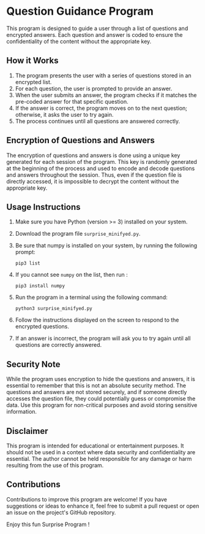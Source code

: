 # Question Guidance Program

This program is designed to guide a user through a list of questions and encrypted answers. Each question and answer is coded to ensure the confidentiality of the content without the appropriate key.

## How it Works

1. The program presents the user with a series of questions stored in an encrypted list.
2. For each question, the user is prompted to provide an answer.
3. When the user submits an answer, the program checks if it matches the pre-coded answer for that specific question.
4. If the answer is correct, the program moves on to the next question; otherwise, it asks the user to try again.
5. The process continues until all questions are answered correctly.

## Encryption of Questions and Answers

The encryption of questions and answers is done using a unique key generated for each session of the program. This key is randomly generated at the beginning of the process and used to encode and decode questions and answers throughout the session. Thus, even if the question file is directly accessed, it is impossible to decrypt the content without the appropriate key.

## Usage Instructions

1. Make sure you have Python (version >= 3) installed on your system.
2. Download the program file `surprise_minifyed.py`.
3. Be sure that numpy is installed on your system, by running the following prompt:
    ```
   pip3 list
   ```
4. If you cannot see `numpy` on the list, then run : 
   ```
   pip3 install numpy
   ```
5. Run the program in a terminal using the following command:

   ```
   python3 surprise_minifyed.py
   ```

6. Follow the instructions displayed on the screen to respond to the encrypted questions.
7. If an answer is incorrect, the program will ask you to try again until all questions are correctly answered.

## Security Note

While the program uses encryption to hide the questions and answers, it is essential to remember that this is not an absolute security method. The questions and answers are not stored securely, and if someone directly accesses the question file, they could potentially guess or compromise the data. Use this program for non-critical purposes and avoid storing sensitive information.

## Disclaimer

This program is intended for educational or entertainment purposes. It should not be used in a context where data security and confidentiality are essential. The author cannot be held responsible for any damage or harm resulting from the use of this program.

## Contributions

Contributions to improve this program are welcome! If you have suggestions or ideas to enhance it, feel free to submit a pull request or open an issue on the project's GitHub repository.

Enjoy this fun Surprise Program !
